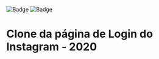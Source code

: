 ![Badge](https://img.shields.io/badge/Tech-HTML5-orange)
![Badge](https://img.shields.io/badge/Tech-CSS3-blue)

# Clone da página de Login do Instagram - 2020
